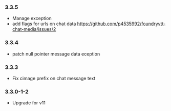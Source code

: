 ### 3.3.5 

- Manage exception 
- add flags for urls on chat data  https://github.com/p4535992/foundryvtt-chat-media/issues/2

### 3.3.4

- patch null pointer message data eception

### 3.3.3

- Fix cimage prefix on chat message text

### 3.3.0-1-2

- Upgrade for v11
